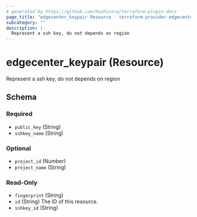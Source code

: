 ```yaml
---
# generated by https://github.com/hashicorp/terraform-plugin-docs
page_title: "edgecenter_keypair Resource - terraform-provider-edgecenter"
subcategory: ""
description: |-
  Represent a ssh key, do not depends on region
---
```


# edgecenter_keypair (Resource)

Represent a ssh key, do not depends on region



<!-- schema generated by tfplugindocs -->
## Schema

### Required

- `public_key` (String)
- `sshkey_name` (String)

### Optional

- `project_id` (Number)
- `project_name` (String)

### Read-Only

- `fingerprint` (String)
- `id` (String) The ID of this resource.
- `sshkey_id` (String)


